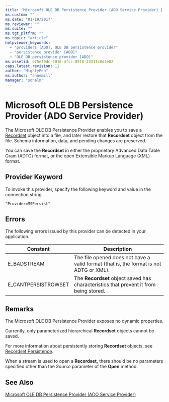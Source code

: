 ```yaml
---
title: "Microsoft OLE DB Persistence Provider (ADO Service Provider) | Microsoft Docs"
ms.custom: ""
ms.date: "01/19/2017"
ms.reviewer: ""
ms.suite: ""
ms.tgt_pltfrm: ""
ms.topic: "article"
helpviewer_keywords: 
  - "providers [ADO], OLE DB persistence provider"
  - "persistence provider [ADO]"
  - "OLE DB persistence provider [ADO]"
ms.assetid: e75ef0dc-2016-4fcc-8918-23311c0d4e02
caps.latest.revision: 11
author: "MightyPen"
ms.author: "annemill"
manager: "sonalm"
---
```

# Microsoft OLE DB Persistence Provider (ADO Service Provider)
The Microsoft OLE DB Persistence Provider enables you to save a [Recordset](../../../ado/reference/ado-api/recordset-object-ado.md) object into a file, and later restore that **Recordset** object from the file. Schema information, data, and pending changes are preserved.  
  
 You can save the **Recordset** in either the proprietary Advanced Data Table Gram (ADTG) format, or the open Extensible Markup Language (XML) format.  
  
## Provider Keyword  
 To invoke this provider, specify the following keyword and value in the connection string.  
  
```  
"Provider=MSPersist"  
```  
  
## Errors  
 The following errors issued by this provider can be detected in your application.  
  
|Constant|Description|  
|--------------|-----------------|  
|E_BADSTREAM|The file opened does not have a valid format (that is, the format is not ADTG or XML).|  
|E_CANTPERSISTROWSET|The **Recordset** object saved has characteristics that prevent it from being stored.|  
  
## Remarks  
 The Microsoft OLE DB Persistence Provider exposes no dynamic properties.  
  
 Currently, only parameterized hierarchical **Recordset** objects cannot be saved.  
  
 For more information about persistently storing **Recordset** objects, see [Recordset Persistence](../../../ado/guide/data/more-about-recordset-persistence.md).  
  
 When a stream is used to open a **Recordset,** there should be no parameters specified other than the *Source* parameter of the **Open** method.  
  
## See Also  
[Microsoft OLE DB Persistence Provider (ADO Service Provider)](../../../ado/guide/appendixes/microsoft-ole-db-persistence-provider-ado-service-provider.md)  
